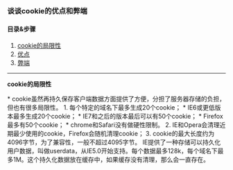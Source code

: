 ### 谈谈cookie的优点和弊端  
#### 目录&步骤  
1. [cookie的局限性](#1)  
2. [优点](#2)  
3. [弊端](#3)  

---
<p id = "1"><b>cookie的局限性</b></p>  
* cookie虽然再持久保存客户端数据方面提供了方便，分担了服务器存储的负担，但也有很多局限性。  
1. 每个特定的域名下最多生成20个cookie；  
* IE6或更低版本最多生成20个cookie；  
* IE7和之后的版本最后可以有50个cookie；  
* Firefox最多有50个cookie；  
* chrome和Safari没有做硬性限制。  
2. IE和Opera会清理近期最少使用的cookie，Firefox会随机清理cookie；    
3. cookie的最大长度约为4096字节，为了兼容性，一般不超过4095字节。  
IE提供了一种存储可以持久化用户数据，叫做userdata，从IE5.0开始支持。每个数据最多128k，每个域名下最多1M。这个持久化数据放在缓存中，如果缓存没有清理，那么会一直存在。  

